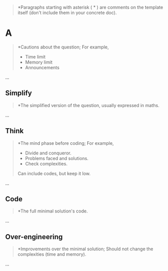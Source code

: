 > *Paragraphs starting with asterisk ( * ) are comments on the template itself (don't include them in your concrete doc).

# A

> *Cautions about the question; For example,
>
> - Time limit
> - Memory limit
> - Announcements

...

## Simplify

> *The simplified version of the question, usually expressed in maths.

...

## Think

> *The mind phase before coding; For example,
>
> - Divide and conqueror.
> - Problems faced and solutions.
> - Check complexities.
>
> Can include codes, but keep it low.

...

## Code

> *The full minimal solution's code.

...

## Over-engineering

> *Improvements over the minimal solution; Should not change the complexities (time and memory).

...